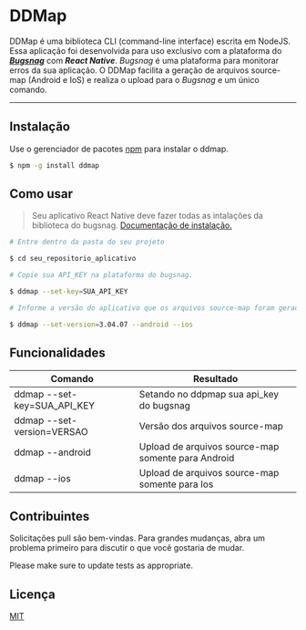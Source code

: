# DDMap

DDMap é uma biblioteca CLI (command-line interface) escrita em NodeJS. Essa aplicação foi desenvolvida para uso exclusivo com a plataforma do **_[Bugsnag](https://www.bugsnag.com/)_** com **_React Native_**. *Bugsnag* é uma plataforma para monitorar erros da sua aplicação. O DDMap facilita a geração de arquivos source-map (Android e IoS) e realiza o upload para o *Bugsnag* e um único comando.

-----------------

## Instalação

Use o gerenciador de pacotes [npm](https://www.npmjs.com/) para instalar o ddmap.

```bash
$ npm -g install ddmap
```

## Como usar

> Seu aplicativo React Native deve fazer todas as intalações da biblioteca do bugsnag. [Documentação de instalação.](https://docs.bugsnag.com/platforms/react-native/)

```bash
# Entre dentro da pasta do seu projeto

$ cd seu_repositorio_aplicativo
```

```bash
# Copie sua API_KEY na plataforma do bugsnag.

$ ddmap --set-key=SUA_API_KEY
```

```bash
# Informe a versão do aplicativo que os arquivos source-map foram gerados e faça o upload para o bugsnag.

$ ddmap --set-version=3.04.07 --android --ios
```

## Funcionalidades

| Comando                             | Resultado                           |
| ----------------------------------- | ----------------------------------- |
| ddmap --set-key=SUA_API_KEY | Setando no ddpmap sua api_key do bugsnag                        
| ddmap --set-version=VERSAO     | Versão dos arquivos source-map           |
| ddmap --android    | Upload de arquivos source-map somente para Android                      |
| ddmap --ios      | Upload de arquivos source-map somente para Ios |


## Contribuintes

Solicitações pull são bem-vindas. Para grandes mudanças, abra um problema primeiro para discutir o que você gostaria de mudar.

Please make sure to update tests as appropriate.

## Licença

[MIT](https://choosealicense.com/licenses/mit/)
